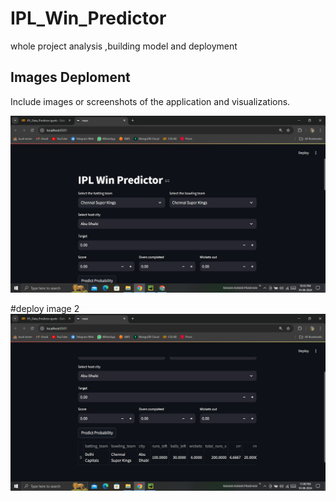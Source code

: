 # IPL_Win_Predictor
whole project analysis ,building model and deployment
## Images Deploment
Include images or screenshots of the application and visualizations.

<img src="https://github.com/rpjinu/IPL_Win_Predictor/blob/main/deploy_image1.png" width="900">

#deploy image 2
<img src="https://github.com/rpjinu/IPL_Win_Predictor/blob/main/deploy_image2.png" width="900">
